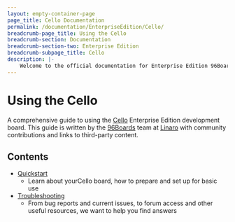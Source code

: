 ```yaml
---
layout: empty-container-page
page_title: Cello Documentation
permalink: /documentation/EnterpriseEdition/Cello/
breadcrumb-page_title: Using the Cello
breadcrumb-section: Documentation
breadcrumb-section-two: Enterprise Edition
breadcrumb-subpage_title: Cello
description: |-
    Welcome to the official documentation for Enterprise Edition 96Boards, these documents are written by the 96Boards team at Linaro with community contributions and links to third-party content.
---
```

# Using the Cello

A comprehensive guide to using the [Cello](http://www.96boards.org/products/ee/cello/) Enterprise Edition development board. This guide is written by the [96Boards](https://www.96boards.org) team at [Linaro](http://www.linaro.org) with community contributions and links to third-party content.

## Contents

- [Quickstart](Quickstart/)
   - Learn about yourCello board, how to prepare and set up for basic use
- [Troubleshooting](Troubleshooting/)
   - From bug reports and current issues, to forum access and other useful resources, we want to help you find answers
